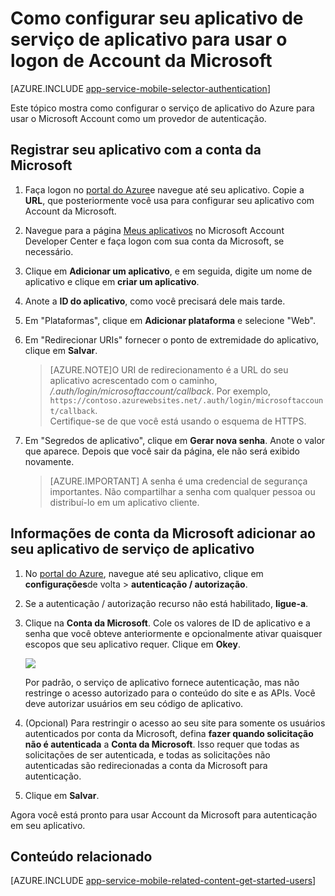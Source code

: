 <properties
    pageTitle="Como configurar a autenticação de Account da Microsoft para seu aplicativo de serviços de aplicativo"
    description="Saiba como configurar a autenticação de Account da Microsoft para seu aplicativo de serviços de aplicativo."
    authors="mattchenderson"
    services="app-service"
    documentationCenter=""
    manager="erikre"
    editor=""/>

<tags
    ms.service="app-service"
    ms.workload="mobile"
    ms.tgt_pltfrm="na"
    ms.devlang="multiple"
    ms.topic="article"
    ms.date="10/01/2016"
    ms.author="mahender"/>

# <a name="how-to-configure-your-app-service-application-to-use-microsoft-account-login"></a>Como configurar seu aplicativo de serviço de aplicativo para usar o logon de Account da Microsoft

[AZURE.INCLUDE [app-service-mobile-selector-authentication](../../includes/app-service-mobile-selector-authentication.md)]

Este tópico mostra como configurar o serviço de aplicativo do Azure para usar o Microsoft Account como um provedor de autenticação. 

## <a name="register-microsoft-account"> </a>Registrar seu aplicativo com a conta da Microsoft

1. Faça logon no [portal do Azure]e navegue até seu aplicativo. Copie a **URL**, que posteriormente você usa para configurar seu aplicativo com Account da Microsoft.

2. Navegue para a página [Meus aplicativos] no Microsoft Account Developer Center e faça logon com sua conta da Microsoft, se necessário.

3. Clique em **Adicionar um aplicativo**, e em seguida, digite um nome de aplicativo e clique em **criar um aplicativo**.

4. Anote a **ID do aplicativo**, como você precisará dele mais tarde. 

5. Em "Plataformas", clique em **Adicionar plataforma** e selecione "Web".

6. Em "Redirecionar URIs" fornecer o ponto de extremidade do aplicativo, clique em **Salvar**. 
 
    >[AZURE.NOTE]O URI de redirecionamento é a URL do seu aplicativo acrescentado com o caminho, _/.auth/login/microsoftaccount/callback_. Por exemplo, `https://contoso.azurewebsites.net/.auth/login/microsoftaccount/callback`.   
    >Certifique-se de que você está usando o esquema de HTTPS.

7. Em "Segredos de aplicativo", clique em **Gerar nova senha**. Anote o valor que aparece. Depois que você sair da página, ele não será exibido novamente.


    > [AZURE.IMPORTANT] A senha é uma credencial de segurança importantes. Não compartilhar a senha com qualquer pessoa ou distribuí-lo em um aplicativo cliente.

## <a name="secrets"> </a>Informações de conta da Microsoft adicionar ao seu aplicativo de serviço de aplicativo

1. No [portal do Azure], navegue até seu aplicativo, clique em **configurações**de volta > **autenticação / autorização**.

2. Se a autenticação / autorização recurso não está habilitado, **ligue-a**.

3. Clique na **Conta da Microsoft**. Cole os valores de ID de aplicativo e a senha que você obteve anteriormente e opcionalmente ativar quaisquer escopos que seu aplicativo requer. Clique em **Okey**.

    ![][1]

    Por padrão, o serviço de aplicativo fornece autenticação, mas não restringe o acesso autorizado para o conteúdo do site e as APIs. Você deve autorizar usuários em seu código de aplicativo.

4. (Opcional) Para restringir o acesso ao seu site para somente os usuários autenticados por conta da Microsoft, defina **fazer quando solicitação não é autenticada** a **Conta da Microsoft**. Isso requer que todas as solicitações de ser autenticada, e todas as solicitações não autenticadas são redirecionadas a conta da Microsoft para autenticação.

5. Clique em **Salvar**.

Agora você está pronto para usar Account da Microsoft para autenticação em seu aplicativo.

## <a name="related-content"> </a>Conteúdo relacionado

[AZURE.INCLUDE [app-service-mobile-related-content-get-started-users](../../includes/app-service-mobile-related-content-get-started-users.md)]


<!-- Images. -->

[0]: ./media/app-service-mobile-how-to-configure-microsoft-authentication/app-service-microsoftaccount-redirect.png
[1]: ./media/app-service-mobile-how-to-configure-microsoft-authentication/mobile-app-microsoftaccount-settings.png

<!-- URLs. -->

[Meus aplicativos]: http://go.microsoft.com/fwlink/p/?LinkId=262039
[Portal do Azure]: https://portal.azure.com/
